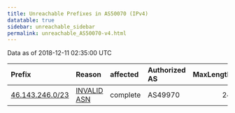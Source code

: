```yaml
---
title: Unreachable Prefixes in AS50070 (IPv4)
datatable: true
sidebar: unreachable_sidebar
permalink: unreachable_AS50070-v4.html
---
```


Data as of 2018-12-11 02:35:00 UTC


<div class="datatable-begin"></div>

| Prefix                                                   | Reason                                                                                                 | affected   | Authorized AS   |   MaxLength | Anchor                                         |   unreachable /24s |
|:---------------------------------------------------------|:-------------------------------------------------------------------------------------------------------|:-----------|:----------------|------------:|:-----------------------------------------------|-------------------:|
| [46.143.246.0/23](https://stat.ripe.net/46.143.246.0/23) | [INVALID ASN](https://rpki-validator.ripe.net/announcement-preview?asn=AS50070&prefix=46.143.246.0/23) | complete   | AS49970         |          24 | [RIPE](unreachable_RIPE_NCC_RPKI_Root-v4.html) |                  2 |

<div class="datatable-end"></div>